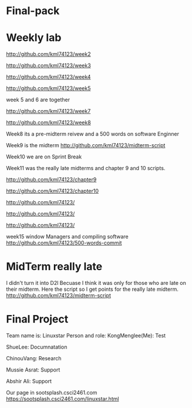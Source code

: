 # Final-pack

# Weekly lab
http://github.com/kml74123/week2

http://github.com/kml74123/week3

http://github.com/kml74123/week4

http://github.com/kml74123/week5

week 5 and 6 are together

http://github.com/kml74123/week7

http://github.com/kml74123/week8

Week8 its a pre-midterm reivew and a 500 words on software Enginner

Week9 is the midterm http://github.com/kml74123/midterm-script 

Week10 we are on Sprint Break

Week11 was the really late midterms and chapter 9 and 10 scripts.

http://github.com/kml74123/chapter9

http://github.com/kml74123/chapter10


http://github.com/kml74123/

http://github.com/kml74123/

http://github.com/kml74123/

week15 window Managers and compiling software
http://github.com/kml74123/500-words-commit







# MidTerm really late 
I didn't turn it into D2l Becuase I think it was only for those who are late on their midterm. Here the script so I get points for the really late midterm.
http://github.com/kml74123/midterm-script


# Final Project
Team name is: Linuxstar 
Person and role:
KongMenglee(Me): Test

ShueLee: Documnatation

ChinouVang: Research

Mussie Asrat: Support

Abshir Ali: Support

Our page in sootsplash.csci2461.com https://sootsplash.csci2461.com/linuxstar.html








